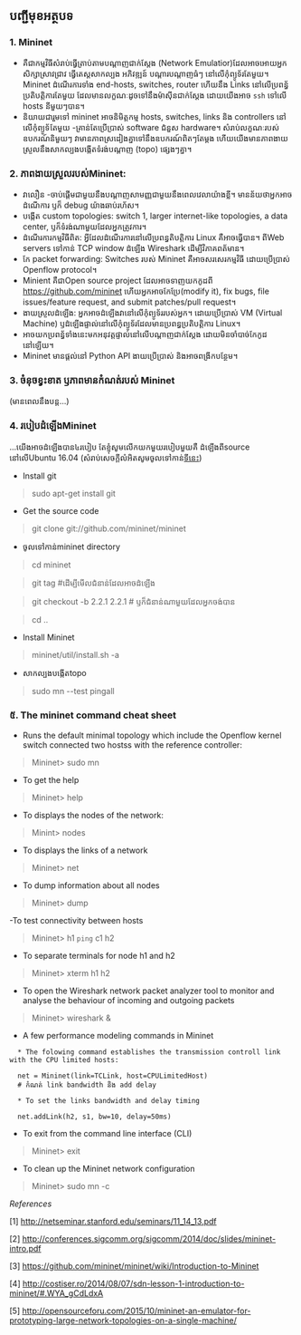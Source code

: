 ## បញ្ជីមុខអត្ថបទ
### 1. Mininet
- គឺជាកម្មវិធីសំរាប់ធ្វើត្រាប់តាមបណ្ដាញជាក់ស្ដែង (Network Emulatior)​ ដែលអាចអោយអ្នកសិក្សាស្រាវជ្រាវ ធ្វើតេស្តសាកល្បង អភិវឌ្ឍន៍ បណ្ដារបណ្ដាញធំៗ នៅលើកុំព្យូទ័រតែមួយ។ Mininet​ ដំណើរការទាំង end-hosts, switches, router ហើយនឹង Links នៅលើប្រពន្ធ័ប្រតិបត្តិការតែមួយ ដែលមានលក្ខណៈដូចទៅនឹងម៉ាសុីនជាក់ស្ដែង ដោយយើងអាច `ssh`​ ទៅលើ hosts នីមួយៗបាន។
- និយាយជារួមទៅ mininet អាចនិមិត្តកម្ម hosts, switches, links និង controllers នៅលើកុំព្យូទ័តែមួយ​ -គ្រាន់តែប្រើប្រាស់ software ជំនួស hardware។ សំរាប់លក្ខណៈរបស់ឧបករណ៍និមួយៗ វាមានភាពស្រដៀងគ្នាទៅនឹងឧបករណ៍ពិតៗតែម្ដង ហើយយើងមានភាពងាយស្រួលនឹងសាកល្បងបង្កើតទំរង់បណ្ដាញ (topo) ផ្សេងៗគ្នា។

### 2. ភាពងាយស្រួលរបស់Mininet:
  * វាលឿន -ចាប់ផ្ដើមជាមួយនឹងបណ្ដាញសាមញ្ញជាមួយនឹងពេលវេលាយ៉ាងខ្លី។ មានន័យថាអ្នកអាចដំណើការ ឫក៏ debug យ៉ាងឆាប់រហ័ស។
  * បង្កើត custom topologies: switch 1, larger internet-like topologies, a data center, ឫក៏ទំរង់ណាមួយដែលអ្នកត្រូវការ។
  * ដំណើរការកម្មវិធីពិត: អ្វីដែលដំណើរការនៅលើប្រពន្ធតិបត្តិការ Linux គឺអាចធ្វើបាន។ ពីWeb servers ទៅកាន់ TCP window ដំឡើង Wireshark ដើម្បីវិភាគពត័មាន។
  * កែ packet forwarding: Switches​ របស់ Mininet គឺអាចសរសេរកម្មវិធី ដោយប្រើប្រាស់ Openflow protocol។
  * Minient គឺជាOpen source project ដែលអាចទាញយកកូដពី https://github.com/mininet ហើយអ្នកអាចកែប្រែ​(modify it), fix bugs, file issues/feature request, and submit patches/pull request។
  * ងាយស្រួលដំឡើង: អ្នកអាចដំឡើងវានៅលើកុំព្យូទ័ររបស់អ្នក។ ដោយប្រើប្រាស់ VM (Virtual Machine) ឫដំឡើងផ្ទាល់នៅលើកុំព្យូទ័រដែលមានប្រពន្ធប្រតិបត្តិការ Linux។
  * អាចយកប្រពន្ធ័ទាំងនេះមកអនុវត្តផ្ទាល់នៅលើបណ្ដាញជាក់ស្ដែង ដោយមិនចាំបាច់កែកូដនៅឡើយ។
  * Mininet មានផ្ដល់នៅ Python API ងាយប្រើប្រាស់ និងអាចពង្រីកបន្ថែម។
### 3. ចំនុចខ្វះខាត ឫភាពមានកំណត់របស់ Mininet
(មានពេលនឹងបន្ត...)
### 4. របៀបដំឡើងMininet
...យើងអាចដំឡើងបាន៤របៀប តែខ្ញុំសូមលើកយកមួយរបៀបមួយគឺ ដំឡើងពីsource នៅលើUbuntu 16.04
(សំរាប់សេចក្ដីលំអិតសូមចូលទៅកាន់[ទីនេះ](http://mininet.org/download/))
  * Install git
> sudo apt-get install git
  * Get the source code
> git clone git://github.com/mininet/mininet
  * ចូលទៅកាន់mininet directory
> cd mininet

> git tag #ដើម្បីមើលជំនាន់ដែលអាចដំឡើង

> git checkout -b 2.2.1 2.2.1  # ឫក៏ជំនាន់ណាមួយដែលអ្នកចង់បាន

> cd ..

  * Install Mininet
> mininet/util/install.sh -a
  * សាកល្បងបង្កើតtopo
> sudo mn --test pingall

### <a namme="command">៥. The mininet command cheat sheet</a>
- Runs the default minimal topology which include the Openflow kernel switch connected two hostss with the reference controller:
> Mininet> sudo mn

- To get the help
> Mininet> help

- To displays the nodes of the network:
> Minint> nodes

- To displays the links of a network
> Mininet> net

- To dump information about all nodes
> Mininet> dump

-To test connectivity between hosts
> Mininet> h1 `ping` c1 h2

- To separate terminals for node h1 and h2
> Mininet> xterm h1 h2

- To open the Wireshark network packet analyzer tool to monitor and analyse the behaviour of incoming and outgoing packets
> Mininet> wireshark &

- A few performance modeling commands in Mininet
```
  * The folowing command establishes the transmission controll link with the CPU limited hosts:

  net = Mininet(link=TCLink, host=CPULimitedHost)
  # កំណត់ link bandwidth និង add delay

  * To set the links bandwidth and delay timing
  
  net.addLink(h2, s1, bw=10, delay=50ms)

```

- To exit from the command line interface (CLI)
> Mininet> exit

- To clean up the Mininet network configuration
> Mininet> sudo mn -c






















*References*

[1] http://netseminar.stanford.edu/seminars/11_14_13.pdf

[2] http://conferences.sigcomm.org/sigcomm/2014/doc/slides/mininet-intro.pdf

[3] https://github.com/mininet/mininet/wiki/Introduction-to-Mininet

[4] http://costiser.ro/2014/08/07/sdn-lesson-1-introduction-to-mininet/#.WYA_gCdLdxA

[5] http://opensourceforu.com/2015/10/mininet-an-emulator-for-prototyping-large-network-topologies-on-a-single-machine/
